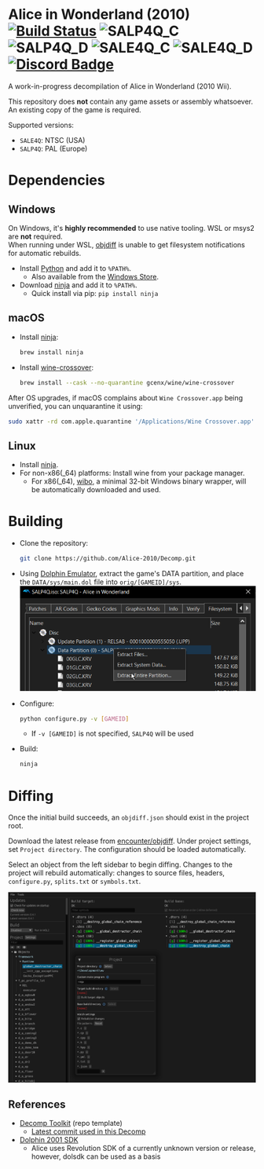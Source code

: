 Alice in Wonderland (2010)  
[![Build Status]][actions] ![SALP4Q_C] ![SALP4Q_D] ![SALE4Q_C] ![SALE4Q_D] [![Discord Badge]][discord]
=============

<!--
Replace with your repository's URL.
-->
[Build Status]: https://github.com/Alice-2010/Decomp/actions/workflows/build.yml/badge.svg
[actions]: https://github.com/Alice-2010/Decomp/actions/workflows/build.yml
<!---
DOL progress URL:
https://progress.decomp.club/data/[project]/[version]/dol/?mode=shield&measure=code
URL encoded then appended to: https://img.shields.io/endpoint?label=DOL&url=
-->
[SALP4Q_C]: https://img.shields.io/endpoint?label=SALP4Q%20Code&url=https%3A%2F%2Fprogress.decomp.club%2Fdata%2Faliceinwonderland%2FSALP4Q%2Fall%2F%3Fmode%3Dshield%26measure%3Dcode
[SALE4Q_C]: https://img.shields.io/endpoint?label=SALE4Q%20Code&url=https%3A%2F%2Fprogress.decomp.club%2Fdata%2Faliceinwonderland%2FSALE4Q%2Fall%2F%3Fmode%3Dshield%26measure%3Dcode
[SALP4Q_D]: https://img.shields.io/endpoint?label=SALP4Q%20Data&url=https%3A%2F%2Fprogress.decomp.club%2Fdata%2Faliceinwonderland%2FSALP4Q%2Fall%2F%3Fmode%3Dshield%26measure%3Ddata
[SALE4Q_D]: https://img.shields.io/endpoint?label=SALE4Q%20Data&url=https%3A%2F%2Fprogress.decomp.club%2Fdata%2Faliceinwonderland%2FSALE4Q%2Fall%2F%3Fmode%3Dshield%26measure%3Ddata
<!--
Replace with your Discord server's ID and invite URL.
-->
[Discord Badge]: https://img.shields.io/discord/1068979192886198322?color=%237289DA&logo=discord&logoColor=%23FFFFFF
[discord]: https://discord.gg/CsKhC3HESA

A work-in-progress decompilation of Alice in Wonderland (2010 Wii).

This repository does **not** contain any game assets or assembly whatsoever. An existing copy of the game is required.

Supported versions:

- `SALE4Q`: NTSC (USA)
- `SALP4Q`: PAL (Europe)

Dependencies
============

Windows
--------

On Windows, it's **highly recommended** to use native tooling. WSL or msys2 are **not** required.  
When running under WSL, [objdiff](#diffing) is unable to get filesystem notifications for automatic rebuilds.

- Install [Python](https://www.python.org/downloads/) and add it to `%PATH%`.
  - Also available from the [Windows Store](https://apps.microsoft.com/store/detail/python-311/9NRWMJP3717K).
- Download [ninja](https://github.com/ninja-build/ninja/releases) and add it to `%PATH%`.
  - Quick install via pip: `pip install ninja`

macOS
------

- Install [ninja](https://github.com/ninja-build/ninja/wiki/Pre-built-Ninja-packages):

  ```sh
  brew install ninja
  ```

- Install [wine-crossover](https://github.com/Gcenx/homebrew-wine):

  ```sh
  brew install --cask --no-quarantine gcenx/wine/wine-crossover
  ```

After OS upgrades, if macOS complains about `Wine Crossover.app` being unverified, you can unquarantine it using:

```sh
sudo xattr -rd com.apple.quarantine '/Applications/Wine Crossover.app'
```

Linux
------

- Install [ninja](https://github.com/ninja-build/ninja/wiki/Pre-built-Ninja-packages).
- For non-x86(_64) platforms: Install wine from your package manager.
  - For x86(_64), [wibo](https://github.com/decompals/wibo), a minimal 32-bit Windows binary wrapper, will be automatically downloaded and used.

Building
========

- Clone the repository:

  ```sh
  git clone https://github.com/Alice-2010/Decomp.git
  ```

- Using [Dolphin Emulator](https://dolphin-emu.org/), extract the game's DATA partition, and place the `DATA/sys/main.dol` file into `orig/[GAMEID]/sys`.
![](assets/dolphin-extract.png)
- Configure:

  ```sh
  python configure.py -v [GAMEID]
  ```
  - If `-v [GAMEID]` is not specified, `SALP4Q` will be used

- Build:

  ```sh
  ninja
  ```

Diffing
=======

Once the initial build succeeds, an `objdiff.json` should exist in the project root.

Download the latest release from [encounter/objdiff](https://github.com/encounter/objdiff). Under project settings, set `Project directory`. The configuration should be loaded automatically.

Select an object from the left sidebar to begin diffing. Changes to the project will rebuild automatically: changes to source files, headers, `configure.py`, `splits.txt` or `symbols.txt`.

![](assets/objdiff.png)

## References
- [Decomp Toolkit](https://github.com/encounter/dtk-template) (repo template)
    - [Latest commit used in this Decomp](https://github.com/encounter/dtk-template/commit/54bf50ee31ef7242c74f398529279c62394c68c6#diff-4d5f3192809ec1b9add6b33007e0c50031ad9a0a2f3f55a481b506468824db2cR148)
- [Dolphin 2001 SDK](https://github.com/doldecomp/dolsdk2001)
    - Alice uses Revolution SDK of a currently unknown version or release, however, dolsdk can be used as a basis
